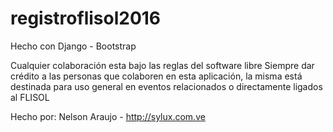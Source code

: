 # registroflisol2016

Hecho con Django - Bootstrap

Cualquier colaboración esta bajo las reglas del software libre
Siempre dar crédito a las personas que colaboren en esta aplicación, la misma está destinada para uso general
en eventos relacionados o directamente ligados al FLISOL

Hecho por:
Nelson Araujo - http://sylux.com.ve
